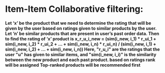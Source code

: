 
<h1>Item-Item Collaborative filtering:</h1>
<h4></i>Let ‘x’ be the product that we need to determine the rating that will be given by the user based on ratings given to similar products by the user.
Let ‘n’ be similar products that are present in user’s past order data.
Then to find the rating of ‘x’ product is
  x_r_u_i_new = (sim(i_new, i_1) * r_ui_1 + sim(i_new, i_2) * r_ui_2 + ... + sim(i_new, i_n) * r_ui_n) / (sim(i_new, i_1) + sim(i_new, i_2) + ... + sim(i_new, i_n))
Here, "r_u_i" are the ratings that the user "u" has given to similar items, and "sim(i_new, i_i)" is the similarity between the new product and each past product.
based on ratings rank will be assigned
Top-ranked products will be recommended first</h4>
 


